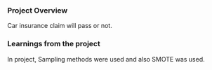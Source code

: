 ### Project Overview

 Car insurance claim will pass or not.


### Learnings from the project

 In project, Sampling methods were used and also SMOTE was used.


